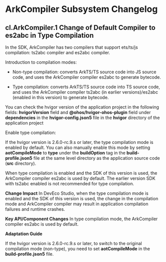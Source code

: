 # ArkCompiler Subsystem Changelog

## cl.ArkCompiler.1 Change of Default Compiler to es2abc in Type Compilation

In the SDK, ArkCompiler has two compilers that support ets/ts/js compilation: ts2abc compiler and es2abc compiler.

Introduction to compilation modes:

- Non-type compilation: converts ArkTS/TS source code into JS source code, and uses the ArkCompiler compiler es2abc to generate bytecode.

- Type compilation: converts ArkTS/TS source code into TS source code, and uses the ArkCompiler compiler ts2abc (in earlier versions)/es2abc (enabled in this version) to generate bytecode.

You can check the hvigor version of the application project in the following fields:
​**hvigorVersion** field and **@ohos/hvigor-ohos-plugin** field under **dependencies** in the **hvigor-config.json5** file in the **hvigor** directory of the application project

Enable type compilation:

If the hvigor version is 2.6.0-rc.9.s or later, the type compilation mode is enabled by default. You can also manually enable this mode by setting **aotCompileMode** to **type** under the **buildOption** tag in the **build-profile.json5** file at the same level directory as the application source code (**src** directory).

When type compilation is enabled and the SDK of this version is used, the ArkCompiler compiler es2abc is used by default. The earlier version SDK with ts2abc enabled is not recommended for type compilation.

**Change Impact**
In DevEco Studio, when the type compilation mode is enabled and the SDK of this version is used, the change in the compilation mode and ArkCompiler compiler may result in application compilation failures and runtime crashes.

**Key API/Component Changes**
In type compilation mode, the ArkCompiler compiler es2abc is used by default.

**Adaptation Guide**

If the hvigor version is 2.6.0-rc.9.s or later, to switch to the original compilation mode (non-type), you need to set **aotCompileMode** in the **build-profile.json5** file.